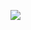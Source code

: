 
![](https://github.com/rosannagamal/CS4810-Milestone4/assets/100275599/efc17a19-d1cf-476d-863d-75849c796b4b)
